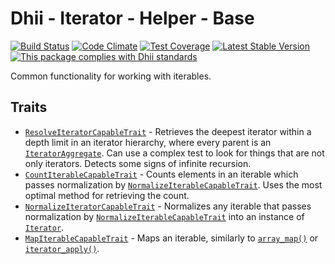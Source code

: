 # Dhii - Iterator - Helper - Base

[![Build Status](https://travis-ci.org/Dhii/iterator-helper-base.svg?branch=master)](https://travis-ci.org/Dhii/iterator-helper-base)
[![Code Climate](https://codeclimate.com/github/Dhii/iterator-helper-base/badges/gpa.svg)](https://codeclimate.com/github/Dhii/iterator-helper-base)
[![Test Coverage](https://codeclimate.com/github/Dhii/iterator-helper-base/badges/coverage.svg)](https://codeclimate.com/github/Dhii/iterator-helper-base/coverage)
[![Latest Stable Version](https://poser.pugx.org/dhii/iterator-helper-base/version)](https://packagist.org/packages/dhii/iterator-helper-base)
[![This package complies with Dhii standards](https://img.shields.io/badge/Dhii-Compliant-green.svg?style=flat-square)][Dhii]

Common functionality for working with iterables.

[Dhii]: https://github.com/Dhii/dhii

## Traits
- [`ResolveIteratorCapableTrait`] - Retrieves the deepest iterator within a depth limit in an iterator hierarchy,
where every parent is an [`IteratorAggregate`]. Can use a complex test to look for things that are not only iterators.
Detects some signs of infinite recursion.
- [`CountIterableCapableTrait`] - Counts elements in an iterable which passes normalization by
[`NormalizeIterableCapableTrait`]. Uses the most optimal method for retrieving the count.
- [`NormalizeIteratorCapableTrait`] - Normalizes any iterable that passes normalization by
[`NormalizeIterableCapableTrait`] into an instance of [`Iterator`].
- [`MapIterableCapableTrait`][MapIterableCapableTrait] - Maps an iterable, similarly to [`array_map()`][array_map()] or
[`iterator_apply()`][iterator_apply()].


[`ResolveIteratorCapableTrait`]:            src/ResolveIteratorCapableTrait.php
[`CountIterableCapableTrait`]:              src/CountIterableCapableTrait.php
[`NormalizeIteratorCapableTrait`]:          src/NormalizeIteratorCapableTrait.php
[MapIterableCapableTrait]:                  src/MapIterableCapableTrait.php
[`NormalizeIterableCapableTrait`]:          https://github.com/Dhii/normalization-helper-base/blob/develop/src/NormalizeIterableCapableTrait.php

[`Iterator`]:                               http://php.net/manual/en/class.iterator.php
[`IteratorAggregate`]:                      http://php.net/manual/en/class.iteratoraggregate.php
[array_map()]:                              http://php.net/manual/en/function.array-map.php
[iterator_apply()]:                         http://php.net/manual/en/function.iterator-apply.php
